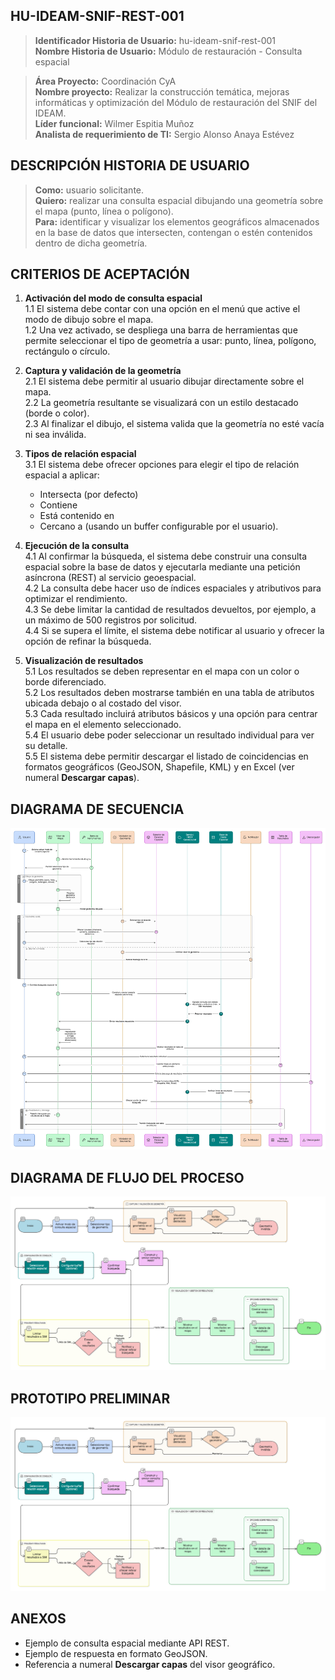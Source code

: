 ## HU-IDEAM-SNIF-REST-001

> **Identificador Historia de Usuario:** hu-ideam-snif-rest-001 \
> **Nombre Historia de Usuario:** Módulo de restauración - Consulta espacial

> **Área Proyecto:** Coordinación CyA \
> **Nombre proyecto:** Realizar la construcción temática, mejoras informáticas y optimización del Módulo de restauración del SNIF del IDEAM. \
> **Líder funcional:** Wilmer Espitia Muñoz\
> **Analista de requerimiento de TI:** Sergio Alonso Anaya Estévez

## DESCRIPCIÓN HISTORIA DE USUARIO

> **Como:** usuario solicitante. \
> **Quiero:** realizar una consulta espacial dibujando una geometría sobre el mapa (punto, línea o polígono). \
> **Para:** identificar y visualizar los elementos geográficos almacenados en la base de datos que intersecten, contengan o estén contenidos dentro de dicha geometría.

## CRITERIOS DE ACEPTACIÓN

1. **Activación del modo de consulta espacial**  
   1.1 El sistema debe contar con una opción en el menú que active el modo de dibujo sobre el mapa.  
   1.2 Una vez activado, se despliega una barra de herramientas que permite seleccionar el tipo de geometría a usar: punto, línea, polígono, rectángulo o círculo.

2. **Captura y validación de la geometría**  
   2.1 El sistema debe permitir al usuario dibujar directamente sobre el mapa.  
   2.2 La geometría resultante se visualizará con un estilo destacado (borde o color).  
   2.3 Al finalizar el dibujo, el sistema valida que la geometría no esté vacía ni sea inválida.

3. **Tipos de relación espacial**  
   3.1 El sistema debe ofrecer opciones para elegir el tipo de relación espacial a aplicar:

   - Intersecta (por defecto)
   - Contiene
   - Está contenido en
   - Cercano a (usando un buffer configurable por el usuario).

4. **Ejecución de la consulta**  
   4.1 Al confirmar la búsqueda, el sistema debe construir una consulta espacial sobre la base de datos y ejecutarla mediante una petición asíncrona (REST) al servicio geoespacial.  
   4.2 La consulta debe hacer uso de índices espaciales y atributivos para optimizar el rendimiento.  
   4.3 Se debe limitar la cantidad de resultados devueltos, por ejemplo, a un máximo de 500 registros por solicitud.  
   4.4 Si se supera el límite, el sistema debe notificar al usuario y ofrecer la opción de refinar la búsqueda.

5. **Visualización de resultados**  
   5.1 Los resultados se deben representar en el mapa con un color o borde diferenciado.  
   5.2 Los resultados deben mostrarse también en una tabla de atributos ubicada debajo o al costado del visor.  
   5.3 Cada resultado incluirá atributos básicos y una opción para centrar el mapa en el elemento seleccionado.  
   5.4 El usuario debe poder seleccionar un resultado individual para ver su detalle.  
   5.5 El sistema debe permitir descargar el listado de coincidencias en formatos geográficos (GeoJSON, Shapefile, KML) y en Excel (ver numeral **Descargar capas**).

## DIAGRAMA DE SECUENCIA

![IMAGEN DIAGRAMA DE SECUENCIA](assets/secuencia-hu-ideam-snif-rest-001.png)

## DIAGRAMA DE FLUJO DEL PROCESO

![IMAGEN DIAGRAMA DE FLUJO DEL PROCESO](assets/actividades-hu-ideam-snif-rest-001.png)

## PROTOTIPO PRELIMINAR

![PROTOTIPO PRELIMINAR](assets/wireframe-hu-ideam-snif-rest-001.png)

## ANEXOS

- Ejemplo de consulta espacial mediante API REST.
- Ejemplo de respuesta en formato GeoJSON.
- Referencia a numeral **Descargar capas** del visor geográfico.
